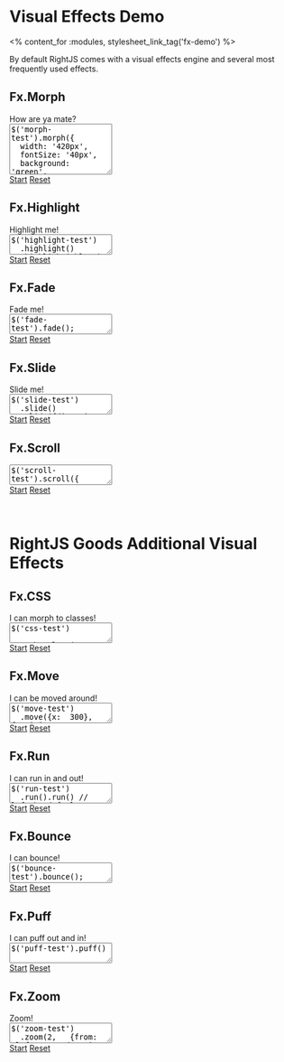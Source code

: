 # Visual Effects Demo
<% content_for :modules, stylesheet_link_tag('fx-demo') %>

By default RightJS comes with a visual effects engine and several most frequently used effects.


<h2>Fx.Morph</h2>

<div class="fx-example fx-example-big">
  <div class="fx-test-container">
    <div id="morph-test" class="fx-test">How are ya mate?</div>
  </div>
  
<textarea id="morph-test-script" style="height: 90px">
$('morph-test').morph({
  width: '420px',
  fontSize: '40px',
  background: 'green',
  color: 'yellow'
}, {duration: 'long'});
</textarea>

  <div class="fx-links">
    <a href="" onclick="runfx('morph-test'); return false;">Start</a>
    <a href="" onclick="reset('morph-test'); return false;">Reset</a>
  </div>
</div>


<h2>Fx.Highlight</h2>

<div class="fx-example">
  <div class="fx-test-container">
    <div id="highlight-test" class="fx-test fx-no-bg">Highlight me!</div>
  </div>
  
<textarea id="highlight-test-script">
$('highlight-test')
  .highlight()
  .highlight('blue')
  .highlight('red', 'green');
</textarea>

  <div class="fx-links">
    <a href="" onclick="runfx('highlight-test'); return false;">Start</a>
    <a href="" onclick="reset('highlight-test'); return false;">Reset</a>
  </div>
</div>


<h2>Fx.Fade</h2>

<div class="fx-example">
  <div class="fx-test-container">
    <div id="fade-test" class="fx-test">Fade me!</div>
  </div>
  
<textarea id="fade-test-script">
$('fade-test').fade();
</textarea>

  <div class="fx-links">
    <a href="" onclick="runfx('fade-test'); return false;">Start</a>
    <a href="" onclick="reset('fade-test'); return false;">Reset</a>
  </div>
</div>


<h2>Fx.Slide</h2>

<div class="fx-example">
  <div class="fx-test-container" style="overflow: hidden;">
    <div id="slide-test" class="fx-test">Slide me!</div>
  </div>
  
<textarea id="slide-test-script">
$('slide-test')
  .slide()
  .slide({direction: 'left'})
  .slide('out', {direction: 'bottom'})
  .slide('in',  {direction: 'right'})
</textarea>

  <div class="fx-links">
    <a href="" onclick="runfx('slide-test'); return false;">Start</a>
    <a href="" onclick="reset('slide-test'); return false;">Reset</a>
  </div>
</div>


<h2>Fx.Scroll</h2>
<div class="fx-example">
  <div class="fx-test-container">
    <div id="scroll-test" class="fx-test"></div>
  </div>
  
<textarea id="scroll-test-script">
$('scroll-test').scroll({
  x: 200,
  y: 40
});
</textarea>

  <div class="fx-links">
    <a href="" onclick="runfx('scroll-test'); return false;">Start</a>
    <a href="" onclick="reset('scroll-test'); return false;">Reset</a>
  </div>
  
  <script type="text/javascript">
  // <![CDATA[
    for (var i=0; i < 8; i++) {
      var str = '<div>';
      for (var j=0; j < 30; j++) {
        str += '&nbsp;'+ j;
      }
      $('scroll-test').insert(str + '</div>');
    }
  // ]]>
  </script>
</div>

<p>&nbsp;</p>


<h1>RightJS Goods Additional Visual Effects</h1>
<script type="text/javascript" src="/builds/goods/right-effects.js"></script>


<h2>Fx.CSS</h2>

<div class="fx-example">
  <div class="fx-test-container">
    <div id="css-test" class="fx-test">I can morph to classes!</div>
  </div>

<textarea id="css-test-script">
$('css-test')
  .morphToClass('green-background')
  .morphToClass('blue-color')
</textarea>

  <div class="fx-links">
    <a href="" onclick="runfx('css-test'); return false;">Start</a>
    <a href="" onclick="reset('css-test'); $('css-test').setClass('fx-test'); return false;">Reset</a>
  </div>
</div>


<h2>Fx.Move</h2>

<div class="fx-example">
  <div class="fx-test-container">
    <div id="move-test" class="fx-test">I can be moved around!</div>
  </div>
  
<textarea id="move-test-script">
$('move-test')
  .move({x:  300}, {position: 'relative'})
  .move({y: -200}, {position: 'relative'})
  .move({x: -300}, {position: 'relative'})
  .move({y:  200}, {position: 'relative'});
</textarea>

  <div class="fx-link">
    <a href="" onclick="runfx('move-test'); return false;">Start</a>
    <a href="" onclick="reset('move-test'); return false;">Reset</a>
  </div>
</div>


<h2>Fx.Run</h2>

<div class="fx-example">
  <div class="fx-test-container">
    <div id="run-test" class="fx-test">I can run in and out!</div>
  </div>
  
<textarea id="run-test-script">
$('run-test')
  .run().run() // left by default
  .run('out', {direction: 'top'})
  .run('in',  {direction: 'top'})
</textarea>

  <div class="fx-links">
    <a href="" onclick="runfx('run-test'); return false;">Start</a>
    <a href="" onclick="reset('run-test'); return false;">Reset</a>
  </div>
</div>


<h2>Fx.Bounce</h2>

<div class="fx-example">
  <div class="fx-test-container">
    <div id="bounce-test" class="fx-test">I can bounce!</div>
  </div>
  
<textarea id="bounce-test-script">
$('bounce-test').bounce();
</textarea>

  <div class="fx-links">
    <a href="" onclick="runfx('bounce-test'); return false;">Start</a>
    <a href="" onclick="reset('bounce-test'); return false;">Reset</a>
  </div>
</div>


<h2>Fx.Puff</h2>

<div class="fx-example">
  <div class="fx-test-container">
    <div id="puff-test" class="fx-test">I can puff out and in!</div>
  </div>
  
<textarea id="puff-test-script">
$('puff-test').puff()
</textarea>

  <div class="fx-links">
    <a href="" onclick="runfx('puff-test'); return false;">Start</a>
    <a href="" onclick="reset('puff-test'); return false;">Reset</a>
  </div>
</div>


<h2>Fx.Zoom</h2>

<div class="fx-example fx-example-big">
  <div class="fx-test-container">
    <div id="zoom-test" class="fx-test">Zoom!</div>
  </div>
  
<textarea id="zoom-test-script">
$('zoom-test')
  .zoom(2,   {from: 'left-top', duration: 'long'})
  .zoom(0.5, {from: 'left-top', duration: 'long'});
</textarea>

  <div class="fx-links">
    <a href="" onclick="runfx('zoom-test'); return false;">Start</a>
    <a href="" onclick="reset('zoom-test'); return false;">Reset</a>
  </div>
</div>


<script type="text/javascript">
// <!--
function reset(id) {
  $(id).replace('<div id="'+id+'" class="'+$(id).className+'">'+$(id).innerHTML+'</div>');
}
function runfx(id) {
  try {
    $eval($(id+'-script').value);
  } catch(e) {}
}
// -->
</script>
